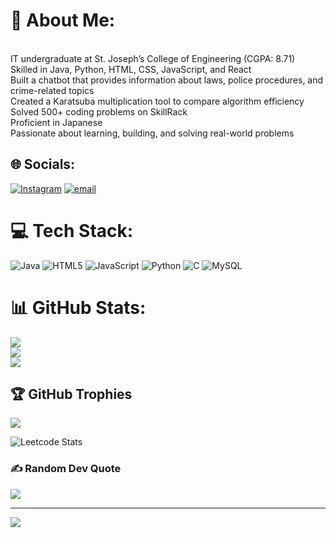 # 💫 About Me:
<br>IT undergraduate at St. Joseph’s College of Engineering (CGPA: 8.71)<br>Skilled in  Java, Python, HTML, CSS, JavaScript, and React<br>Built a chatbot that provides information about laws, police procedures, and crime-related topics<br>Created a Karatsuba multiplication tool to compare algorithm efficiency<br>Solved 500+ coding problems on SkillRack<br>Proficient in Japanese<br>Passionate about learning, building, and solving real-world problems


## 🌐 Socials:
[![Instagram](https://img.shields.io/badge/Instagram-%23E4405F.svg?logo=Instagram&logoColor=white)](https://instagram.com/@arnoldjoneshware) [![email](https://img.shields.io/badge/Email-D14836?logo=gmail&logoColor=white)](mailto:arnoldjonshware@gmail.com) 

# 💻 Tech Stack:
![Java](https://img.shields.io/badge/java-%23ED8B00.svg?style=flat-square&logo=openjdk&logoColor=white) ![HTML5](https://img.shields.io/badge/html5-%23E34F26.svg?style=flat-square&logo=html5&logoColor=white) ![JavaScript](https://img.shields.io/badge/javascript-%23323330.svg?style=flat-square&logo=javascript&logoColor=%23F7DF1E) ![Python](https://img.shields.io/badge/python-3670A0?style=flat-square&logo=python&logoColor=ffdd54) ![C](https://img.shields.io/badge/c-%2300599C.svg?style=flat-square&logo=c&logoColor=white) ![MySQL](https://img.shields.io/badge/mysql-4479A1.svg?style=flat-square&logo=mysql&logoColor=white)
# 📊 GitHub Stats:
![](https://github-readme-stats.vercel.app/api?username=ArnoldJoneshware&theme=aura&hide_border=false&include_all_commits=true&count_private=false)<br/>
![](https://nirzak-streak-stats.vercel.app/?user=ArnoldJoneshware&theme=aura&hide_border=false)<br/>
![](https://github-readme-stats.vercel.app/api/top-langs/?username=ArnoldJoneshware&theme=aura&hide_border=false&include_all_commits=true&count_private=false&layout=compact)

## 🏆 GitHub Trophies
![](https://github-profile-trophy.vercel.app/?username=ArnoldJoneshware&theme=radical&no-frame=false&no-bg=false&margin-w=4)


![Leetcode Stats](https://leetcard.arnoldjoneshware.cool/lapor?ext=heatmap)

### ✍️ Random Dev Quote
![](https://quotes-github-readme.vercel.app/api?type=horizontal&theme=radical)

---
[![](https://visitcount.itsvg.in/api?id=ArnoldJoneshware&icon=3&color=8)](https://visitcount.itsvg.in)

<!-- Proudly created with GPRM ( https://gprm.itsvg.in ) -->
